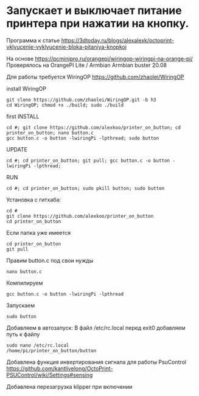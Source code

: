 # Запускает и выключает питание принтера при нажатии на кнопку.

Программа к статье https://3dtoday.ru/blogs/alexalexk/octoprint-vklyucenie-vyklyucenie-bloka-pitaniya-knopkoi

На основе https://pcminipro.ru/orangepi/wiringop-wiringpi-na-orange-pi/
Проверялось на OrangePI Lite / Armbian Armbian buster 20.08

Для работы требуется WiringOP https://github.com/zhaolei/WiringOP


 install WiringOP
 
	git clone https://github.com/zhaolei/WiringOP.git -b h3
	cd WiringOP; chmod +x ./build; sudo ./build	
 first INSTALL

  	cd #; git clone https://github.com/alexkoo/printer_on_button; cd printer_on_button; nano button.c
	gcc button.c -o button -lwiringPi -lpthread; sudo button
 UPDATE 
 
 	cd #; cd printer_on_button; git pull; gcc button.c -o button -lwiringPi -lpthread; 
  RUN
  
 	cd #; cd printer_on_button; sudo pkill button; sudo button
 

Установка с гитхаба:

	cd #
	git clone https://github.com/alexkoo/printer_on_button
	cd printer_on_button
Если папка уже имеется
	
	cd printer_on_button
	git pull
Правим button.c под свои нужды

	nano button.c
Компилируем

	gcc button.c -o button -lwiringPi -lpthread
Запускаем 

	sudo button

Добавляем в автозапуск:
В файл /etc/rc.local перед  exit0  добавляем путь к файлу

	sudo nano /etc/rc.local
	/home/pi/printer_on_button/button

Добавлена функция инвертирования сигнала для работы PsuControl 
https://github.com/kantlivelong/OctoPrint-PSUControl/wiki/Settings#sensing

Добавлена перезагрузка klipper при включении




